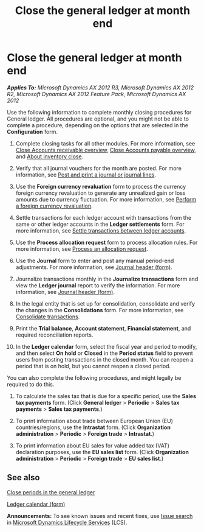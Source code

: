﻿---
title: Close the general ledger at month end
TOCTitle: Close the general ledger at month end
ms:assetid: 7fa71a7e-5538-45bd-901e-bdb3f8680613
ms:mtpsurl: https://technet.microsoft.com/en-us/library/Aa571542(v=AX.60)
ms:contentKeyID: 36058329
ms.date: 04/18/2014
mtps_version: v=AX.60
f1_keywords:
- general ledger closing
- closing procedures
- month-end
- period closing
- monthly closing
---

# Close the general ledger at month end 


_**Applies To:** Microsoft Dynamics AX 2012 R3, Microsoft Dynamics AX 2012 R2, Microsoft Dynamics AX 2012 Feature Pack, Microsoft Dynamics AX 2012_

Use the following information to complete monthly closing procedures for General ledger. All procedures are optional, and you might not be able to complete a procedure, depending on the options that are selected in the **Configuration** form.

1.  Complete closing tasks for all other modules. For more information, see [Close Accounts receivable overview](close-accounts-receivable-overview.md), [Close Accounts payable overview](close-accounts-payable-overview.md), and [About inventory close](about-inventory-close.md).

2.  Verify that all journal vouchers for the month are posted. For more information, see [Post and print a journal or journal lines](post-and-print-a-journal-or-journal-lines.md).

3.  Use the **Foreign currency revaluation** form to process the currency foreign currency revaluation to generate any unrealized gain or loss amounts due to currency fluctuation. For more information, see [Perform a foreign currency revaluation](perform-a-foreign-currency-revaluation.md).

4.  Settle transactions for each ledger account with transactions from the same or other ledger accounts in the **Ledger settlements** form. For more information, see [Settle transactions between ledger accounts](settle-transactions-between-ledger-accounts.md).

5.  Use the **Process allocation request** form to process allocation rules. For more information, see [Process an allocation request](process-an-allocation-request.md).

6.  Use the **Journal** form to enter and post any manual period-end adjustments. For more information, see [Journal header (form)](https://technet.microsoft.com/en-us/library/aa557917\(v=ax.60\)).

7.  Journalize transactions monthly in the **Journalize transactions** form and view the **Ledger journal** report to verify the information. For more information, see [Journal header (form)](https://technet.microsoft.com/en-us/library/aa557917\(v=ax.60\)).

8.  In the legal entity that is set up for consolidation, consolidate and verify the changes in the **Consolidations** form. For more information, see [Consolidate transactions](consolidate-transactions.md).

9.  Print the **Trial balance**, **Account statement**, **Financial statement**, and required reconciliation reports.

10. In the **Ledger calendar** form, select the fiscal year and period to modify, and then select **On hold** or **Closed** in the **Period status** field to prevent users from posting transactions in the closed month. You can reopen a period that is on hold, but you cannot reopen a closed period.

You can also complete the following procedures, and might legally be required to do this.

1.  To calculate the sales tax that is due for a specific period, use the **Sales tax payments** form. (Click **General ledger** \> **Periodic** \> **Sales tax payments** \> **Sales tax payments**.)

2.  To print information about trade between European Union (EU) countries/regions, use the **Intrastat** form. (Click **Organization administration** \> **Periodic** \> **Foreign trade** \> **Intrastat**.)

3.  To print information about EU sales for value added tax (VAT) declaration purposes, use the **EU sales list** form. (Click **Organization administration** \> **Periodic** \> **Foreign trade** \> **EU sales list**.)

## See also

[Close periods in the general ledger](close-periods-in-the-general-ledger.md)

[Ledger calendar (form)](https://technet.microsoft.com/en-us/library/hh242506\(v=ax.60\))

  
**Announcements:** To see known issues and recent fixes, use [Issue search](http://go.microsoft.com/fwlink/?linkid=389258) in [Microsoft Dynamics Lifecycle Services](http://go.microsoft.com/fwlink/?linkid=306505) (LCS).

